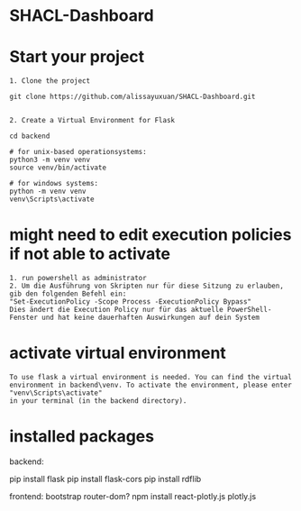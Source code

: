 # SHACL-Dashboard

# Start your project
    1. Clone the project

    git clone https://github.com/alissayuxuan/SHACL-Dashboard.git


    2. Create a Virtual Environment for Flask

    cd backend

    # for unix-based operationsystems:
    python3 -m venv venv
    source venv/bin/activate

    # for windows systems:
    python -m venv venv
    venv\Scripts\activate


# might need to edit execution policies if not able to activate
    1. run powershell as administrator
    2. Um die Ausführung von Skripten nur für diese Sitzung zu erlauben, gib den folgenden Befehl ein:
    "Set-ExecutionPolicy -Scope Process -ExecutionPolicy Bypass"
    Dies ändert die Execution Policy nur für das aktuelle PowerShell-Fenster und hat keine dauerhaften Auswirkungen auf dein System



# activate virtual environment
    To use flask a virtual environment is needed. You can find the virtual environment in backend\venv. To activate the environment, please enter
    "venv\Scripts\activate"
    in your terminal (in the backend directory).
    


# installed packages
backend:

pip install flask
pip install flask-cors
pip install rdflib


frontend:
bootstrap
router-dom?
npm install react-plotly.js plotly.js

